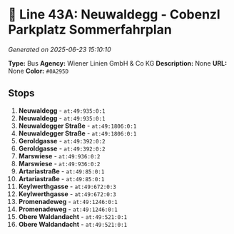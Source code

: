 # 🚌 Line 43A: Neuwaldegg - Cobenzl Parkplatz Sommerfahrplan

*Generated on 2025-06-23 15:10:10*

**Type:** Bus
**Agency:** Wiener Linien GmbH & Co KG
**Description:** None
**URL:** None
**Color:** `#0A295D`

## Stops

1. **Neuwaldegg** - `at:49:935:0:1`
2. **Neuwaldegg** - `at:49:935:0:1`
3. **Neuwaldegger Straße** - `at:49:1806:0:1`
4. **Neuwaldegger Straße** - `at:49:1806:0:1`
5. **Geroldgasse** - `at:49:392:0:2`
6. **Geroldgasse** - `at:49:392:0:2`
7. **Marswiese** - `at:49:936:0:2`
8. **Marswiese** - `at:49:936:0:2`
9. **Artariastraße** - `at:49:85:0:1`
10. **Artariastraße** - `at:49:85:0:1`
11. **Keylwerthgasse** - `at:49:672:0:3`
12. **Keylwerthgasse** - `at:49:672:0:3`
13. **Promenadeweg** - `at:49:1246:0:1`
14. **Promenadeweg** - `at:49:1246:0:1`
15. **Obere Waldandacht** - `at:49:521:0:1`
16. **Obere Waldandacht** - `at:49:521:0:1`